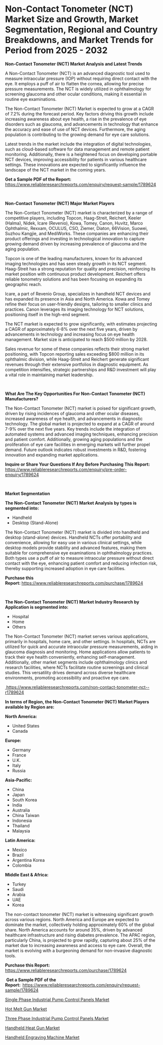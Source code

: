 <p><h1>Non-Contact Tonometer (NCT) Market Size and Growth, Market Segmentation, Regional and Country Breakdowns, and Market Trends for Period from 2025 -  2032</h1></p><p><strong>Non-Contact Tonometer (NCT) Market Analysis and Latest Trends</strong></p>
<p><p>A Non-Contact Tonometer (NCT) is an advanced diagnostic tool used to measure intraocular pressure (IOP) without requiring direct contact with the eye. It employs a puff of air to flatten the cornea, allowing for precise pressure measurements. The NCT is widely utilized in ophthalmology for screening glaucoma and other ocular conditions, making it essential in routine eye examinations.</p><p>The Non-Contact Tonometer (NCT) Market is expected to grow at a CAGR of 7.2% during the forecast period. Key factors driving this growth include increasing awareness about eye health, a rise in the prevalence of eye disorders such as glaucoma, and advancements in technology that enhance the accuracy and ease of use of NCT devices. Furthermore, the aging population is contributing to the growing demand for eye care solutions. </p><p>Latest trends in the market include the integration of digital technologies, such as cloud-based software for data management and remote patient monitoring. Additionally, there is a heightened focus on developing portable NCT devices, improving accessibility for patients in various healthcare settings. These innovations are expected to significantly influence the landscape of the NCT market in the coming years.</p></p>
<p><strong>Get a Sample PDF of the Report:&nbsp;</strong> <a href="https://www.reliableresearchreports.com/enquiry/request-sample/1789624?utm_campaign=11&utm_medium=2&utm_source=Github&utm_content=ia&utm_term=25032025&utm_id=non-contact-tonometer-nct">https://www.reliableresearchreports.com/enquiry/request-sample/1789624</a></p>
<p>&nbsp;</p>
<p><strong>Non-Contact Tonometer (NCT) Major Market Players</strong></p>
<p><p>The Non-Contact Tonometer (NCT) market is characterized by a range of competitive players, including Topcon, Haag-Streit, Reichert, Keeler (Halma), Nidek, Icare (Revenio), Kowa, Tomey, Canon, Huvitz, Marco Ophthalmic, Rexxam, OCULUS, CSO, Ziemer, Diaton, 66Vision, Suowei, Suzhou Kangjie, and MediWorks. These companies are enhancing their product offerings and investing in technological innovation to capture growing demand driven by increasing prevalence of glaucoma and the aging population.</p><p>Topcon is one of the leading manufacturers, known for its advanced imaging technologies and has seen steady growth in its NCT segment. Haag-Streit has a strong reputation for quality and precision, reinforcing its market position with continuous product development. Reichert offers reliable tonometry solutions and has been focusing on expanding its geographic reach.</p><p>Icare, a part of Revenio Group, specializes in handheld NCT devices and has expanded its presence in Asia and North America. Kowa and Tomey refine their focus on user-friendly designs, tailoring to smaller clinics and practices. Canon leverages its imaging technology for NCT solutions, positioning itself in the high-end segment.</p><p>The NCT market is expected to grow significantly, with estimates projecting a CAGR of approximately 6-8% over the next five years, driven by advancements in technology and increasing focus on eye health management. Market size is anticipated to reach $500 million by 2028.</p><p>Sales revenue for some of these companies reflects their strong market positioning, with Topcon reporting sales exceeding $800 million in its ophthalmic division, while Haag-Streit and Reichert generate significant revenues through their extensive portfolios in diagnostic equipment. As competition intensifies, strategic partnerships and R&D investment will play a vital role in maintaining market leadership.</p></p>
<p>&nbsp;</p>
<p><strong>What Are The Key Opportunities For Non-Contact Tonometer (NCT) Manufacturers?</strong></p>
<p><p>The Non-Contact Tonometer (NCT) market is poised for significant growth, driven by rising incidences of glaucoma and other ocular diseases, increased awareness of eye health, and advancements in diagnostic technology. The global market is projected to expand at a CAGR of around 7-9% over the next five years. Key trends include the integration of automated systems and advanced imaging techniques, enhancing precision and patient comfort. Additionally, growing aging populations and the proliferation of eye care facilities in emerging markets will further propel demand. Future outlook indicates robust investments in R&D, fostering innovation and expanding market applications.</p></p>
<p><strong>Inquire or Share Your Questions If Any Before Purchasing This Report:</strong> <a href="https://www.reliableresearchreports.com/enquiry/pre-order-enquiry/1789624?utm_campaign=11&utm_medium=2&utm_source=Github&utm_content=ia&utm_term=25032025&utm_id=non-contact-tonometer-nct">https://www.reliableresearchreports.com/enquiry/pre-order-enquiry/1789624</a></p>
<p>&nbsp;</p>
<p><strong>Market Segmentation</strong></p>
<p><strong>The Non-Contact Tonometer (NCT) Market Analysis by types is segmented into:</strong></p>
<p><ul><li>Handheld</li><li>Desktop (Stand-Alone)</li></ul></p>
<p><p>The Non-Contact Tonometer (NCT) market is divided into handheld and desktop (stand-alone) devices. Handheld NCTs offer portability and convenience, allowing for easy use in various clinical settings, while desktop models provide stability and advanced features, making them suitable for comprehensive eye examinations in ophthalmology practices. Both types use a puff of air to measure intraocular pressure without direct contact with the eye, enhancing patient comfort and reducing infection risk, thereby supporting increased adoption in eye care facilities.</p></p>
<p><strong>Purchase this Report:&nbsp;</strong><a href="https://www.reliableresearchreports.com/purchase/1789624?utm_campaign=11&utm_medium=2&utm_source=Github&utm_content=ia&utm_term=25032025&utm_id=non-contact-tonometer-nct">https://www.reliableresearchreports.com/purchase/1789624</a></p>
<p>&nbsp;</p>
<p><strong>The Non-Contact Tonometer (NCT) Market Industry Research by Application is segmented into:</strong></p>
<p><ul><li>Hospital</li><li>Home</li><li>Others</li></ul></p>
<p><p>The Non-Contact Tonometer (NCT) market serves various applications, primarily in hospitals, home care, and other settings. In hospitals, NCTs are utilized for quick and accurate intraocular pressure measurements, aiding in glaucoma diagnosis and monitoring. Home applications allow patients to track their eye health conveniently, enhancing self-management. Additionally, other market segments include ophthalmology clinics and research facilities, where NCTs facilitate routine screenings and clinical studies. This versatility drives demand across diverse healthcare environments, promoting accessibility and proactive eye care.</p></p>
<p><a href="https://www.reliableresearchreports.com/non-contact-tonometer-nct--r1789624?utm_campaign=11&utm_medium=2&utm_source=Github&utm_content=ia&utm_term=25032025&utm_id=non-contact-tonometer-nct">&nbsp;https://www.reliableresearchreports.com/non-contact-tonometer-nct--r1789624</a></p>
<p><strong>In terms of Region, the Non-Contact Tonometer (NCT) Market Players available by Region are:</strong></p>
<p>
    <p> <strong> North America: </strong>
        <ul>
            <li>United States</li>
            <li>Canada</li>
        </ul>
        </p> 
    <p> <strong> Europe: </strong>
        <ul>
            <li>Germany</li>
            <li>France</li>
            <li>U.K.</li>
            <li>Italy</li>
            <li>Russia</li>
        </ul>
        </p> 
    <p> <strong> Asia-Pacific: </strong>
        <ul>
            <li>China</li>
            <li>Japan</li>
            <li>South Korea</li>
            <li>India</li>
            <li>Australia</li>
            <li>China Taiwan</li>
            <li>Indonesia</li>
            <li>Thailand</li>
            <li>Malaysia</li>
        </ul>
        </p> 
    <p> <strong> Latin America: </strong>
        <ul>
            <li>Mexico</li>
            <li>Brazil</li>
            <li>Argentina Korea</li>
            <li>Colombia</li>
        </ul>
        </p> 
    <p> <strong> Middle East & Africa: </strong>
        <ul>
            <li>Turkey</li>
            <li>Saudi</li>
            <li>Arabia</li>
            <li>UAE</li>
            <li>Korea</li>
        </ul>
    </p>
    </p>
<p><p>The non-contact tonometer (NCT) market is witnessing significant growth across various regions. North America and Europe are expected to dominate the market, collectively holding approximately 60% of the global share. North America accounts for around 35%, driven by advanced healthcare infrastructure and rising diabetes prevalence. The APAC region, particularly China, is projected to grow rapidly, capturing about 25% of the market due to increasing awareness and access to eye care. Overall, the market is evolving with a burgeoning demand for non-invasive diagnostic tools.</p></p>
<p><strong>Purchase this Report: </strong><a href="https://www.reliableresearchreports.com/purchase/1789624?utm_campaign=11&utm_medium=2&utm_source=Github&utm_content=ia&utm_term=25032025&utm_id=non-contact-tonometer-nct">https://www.reliableresearchreports.com/purchase/1789624</a></p>
<p>&nbsp;<strong>Get a Sample PDF of the Report:&nbsp;&nbsp;</strong><a href="https://www.reliableresearchreports.com/enquiry/request-sample/1789624?utm_campaign=11&utm_medium=2&utm_source=Github&utm_content=ia&utm_term=25032025&utm_id=non-contact-tonometer-nct">https://www.reliableresearchreports.com/enquiry/request-sample/1789624</a></p>
<p><strong></strong></p>
<p><p><a href="https://github.com/lamlebienz7j/Market-Research-Report-List-1/blob/main/single-phase-industrial-pump-control-panels-market.md?utm_campaign=11&utm_medium=2&utm_source=Github&utm_content=ia&utm_term=25032025&utm_id=non-contact-tonometer-nct">Single Phase Industrial Pump Control Panels Market</a></p><p><a href="https://www.linkedin.com/pulse/key-drivers-hot-melt-gun-market-expansion-2025-2032-46-cagr-9ntff?utm_campaign=11&utm_medium=2&utm_source=Github&utm_content=ia&utm_term=25032025&utm_id=non-contact-tonometer-nct">Hot Melt Gun Market</a></p><p><a href="https://github.com/zappasuccofz/Market-Research-Report-List-1/blob/main/three-phase-industrial-pump-control-panels-market.md?utm_campaign=11&utm_medium=2&utm_source=Github&utm_content=ia&utm_term=25032025&utm_id=non-contact-tonometer-nct">Three Phase Industrial Pump Control Panels Market</a></p><p><a href="https://www.linkedin.com/pulse/handheld-heat-gun-market-report-2025-2032-evaluating-growth-hjx4f?utm_campaign=11&utm_medium=2&utm_source=Github&utm_content=ia&utm_term=25032025&utm_id=non-contact-tonometer-nct">Handheld Heat Gun Market</a></p><p><a href="https://www.linkedin.com/pulse/handheld-engraving-machine-market-outlook-complete-industry-dwalf?utm_campaign=11&utm_medium=2&utm_source=Github&utm_content=ia&utm_term=25032025&utm_id=non-contact-tonometer-nct">Handheld Engraving Machine Market</a></p></p>